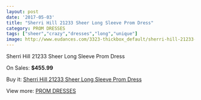 ```yaml
---
layout: post
date: '2017-05-03'
title: "Sherri Hill 21233 Sheer Long Sleeve Prom Dress"
category: PROM DRESSES
tags: ["sheer","crazy","dresses","long","unique"]
image: http://www.eudances.com/3323-thickbox_default/sherri-hill-21233-sheer-long-sleeve-prom-dress.jpg
---
```

Sherri Hill 21233 Sheer Long Sleeve Prom Dress

On Sales: **$455.99**
<a href="https://www.eudances.com/en/prom-dresses/1133-sherri-hill-21233-sheer-long-sleeve-prom-dress.html"><amp-img layout="responsive" width="600" height="600" src="//www.eudances.com/3323-thickbox_default/sherri-hill-21233-sheer-long-sleeve-prom-dress.jpg" alt="Sherri Hill 21233 Sheer Long Sleeve Prom Dress 0" /></a>
<a href="https://www.eudances.com/en/prom-dresses/1133-sherri-hill-21233-sheer-long-sleeve-prom-dress.html"><amp-img layout="responsive" width="600" height="600" src="//www.eudances.com/3325-thickbox_default/sherri-hill-21233-sheer-long-sleeve-prom-dress.jpg" alt="Sherri Hill 21233 Sheer Long Sleeve Prom Dress 1" /></a>
<a href="https://www.eudances.com/en/prom-dresses/1133-sherri-hill-21233-sheer-long-sleeve-prom-dress.html"><amp-img layout="responsive" width="600" height="600" src="//www.eudances.com/3324-thickbox_default/sherri-hill-21233-sheer-long-sleeve-prom-dress.jpg" alt="Sherri Hill 21233 Sheer Long Sleeve Prom Dress 2" /></a>

Buy it: [Sherri Hill 21233 Sheer Long Sleeve Prom Dress](https://www.eudances.com/en/prom-dresses/1133-sherri-hill-21233-sheer-long-sleeve-prom-dress.html "Sherri Hill 21233 Sheer Long Sleeve Prom Dress")

View more: [PROM DRESSES](https://www.eudances.com/en/13-prom-dresses "PROM DRESSES")